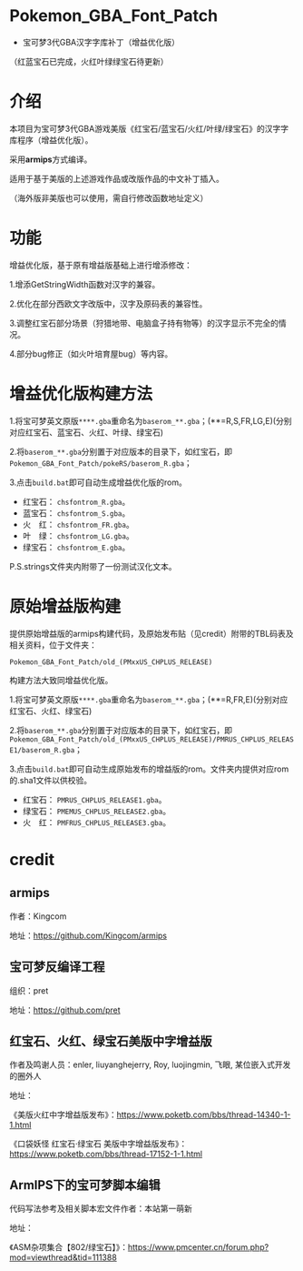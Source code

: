 # Pokemon_GBA_Font_Patch
* 宝可梦3代GBA汉字字库补丁（增益优化版）

（红蓝宝石已完成，火红叶绿绿宝石待更新）

# 介绍

本项目为宝可梦3代GBA游戏美版《红宝石/蓝宝石/火红/叶绿/绿宝石》的汉字字库程序（增益优化版）。

采用**armips**方式编译。

适用于基于美版的上述游戏作品或改版作品的中文补丁插入。

（海外版非美版也可以使用，需自行修改函数地址定义）

# 功能

增益优化版，基于原有增益版基础上进行增添修改：

1.增添GetStringWidth函数对汉字的兼容。

2.优化在部分西欧文字改版中，汉字及原码表的兼容性。

3.调整红宝石部分场景（狩猎地带、电脑盒子持有物等）的汉字显示不完全的情况。

4.部分bug修正（如火叶培育屋bug）等内容。

# 增益优化版构建方法

1.将宝可梦英文原版`****.gba`重命名为`baserom_**.gba`；(**=R,S,FR,LG,E)(分别对应红宝石、蓝宝石、火红、叶绿、绿宝石)

2.将`baserom_**.gba`分别置于对应版本的目录下，如红宝石，即`Pokemon_GBA_Font_Patch/pokeRS/baserom_R.gba`；

3.点击`build.bat`即可自动生成增益优化版的rom。
* 红宝石： `chsfontrom_R.gba`。
* 蓝宝石： `chsfontrom_S.gba`。
* 火　红： `chsfontrom_FR.gba`。
* 叶　绿： `chsfontrom_LG.gba`。
* 绿宝石： `chsfontrom_E.gba`。

P.S.strings文件夹内附带了一份测试汉化文本。

# 原始增益版构建

提供原始增益版的armips构建代码，及原始发布贴（见credit）附带的TBL码表及相关资料，位于文件夹：

`Pokemon_GBA_Font_Patch/old_(PMxxUS_CHPLUS_RELEASE)`

构建方法大致同增益优化版。

1.将宝可梦英文原版`****.gba`重命名为`baserom_**.gba`；(**=R,FR,E)(分别对应红宝石、火红、绿宝石)

2.将`baserom_**.gba`分别置于对应版本的目录下，如红宝石，即`Pokemon_GBA_Font_Patch/old_(PMxxUS_CHPLUS_RELEASE)/PMRUS_CHPLUS_RELEASE1/baserom_R.gba`；

3.点击`build.bat`即可自动生成原始发布的增益版的rom。文件夹内提供对应rom的.sha1文件以供校验。
* 红宝石： `PMRUS_CHPLUS_RELEASE1.gba`。
* 绿宝石： `PMEMUS_CHPLUS_RELEASE2.gba`。
* 火　红： `PMFRUS_CHPLUS_RELEASE3.gba`。

# credit

## armips

作者：Kingcom

地址：https://github.com/Kingcom/armips

## 宝可梦反编译工程

组织：pret

地址：https://github.com/pret

## 红宝石、火红、绿宝石美版中字增益版

作者及鸣谢人员：enler, liuyanghejerry, Roy, luojingmin, 飞眼, 某位嵌入式开发的圈外人

地址：

《美版火红中字增益版发布》：https://www.poketb.com/bbs/thread-14340-1-1.html

《口袋妖怪 红宝石·绿宝石 美版中字增益版发布》：https://www.poketb.com/bbs/thread-17152-1-1.html

## ArmIPS下的宝可梦脚本编辑

代码写法参考及相关脚本宏文件作者：本站第一萌新

地址：

《ASM杂项集合【802/绿宝石】》：https://www.pmcenter.cn/forum.php?mod=viewthread&tid=111388
